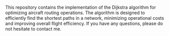 This repository contains the implementation of the Dijkstra algorithm for optimizing aircraft routing operations. The algorithm is designed to efficiently find the shortest paths in a network, minimizing operational costs and improving overall flight efficiency. If you have any questions, please do not hesitate to contact me.

